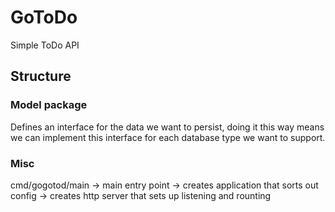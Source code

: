 # GoToDo

Simple ToDo API

## Structure

### Model package

Defines an interface for the data we want to persist, doing it this way means we can
implement this interface for each database type we want to support.

### Misc

cmd/gogotod/main -> 
    main entry point -> 
    creates application that sorts out config -> 
    creates http server that sets up listening and rounting